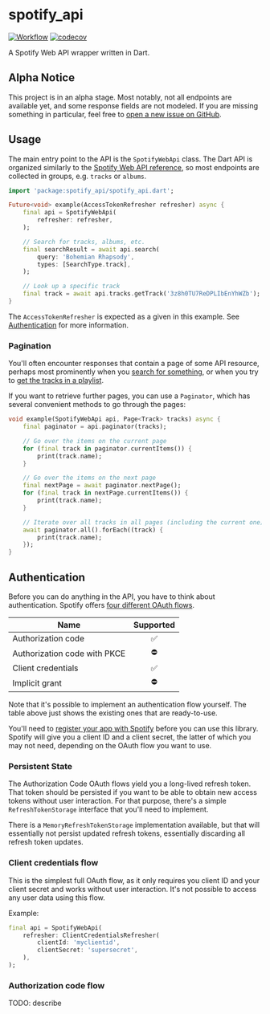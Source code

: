 # spotify_api

[![Workflow](https://github.com/BjoernPetersen/spotify_api/actions/workflows/workflow.yaml/badge.svg)](https://github.com/BjoernPetersen/spotify_api/actions/workflows/workflow.yaml)
[![codecov](https://codecov.io/gh/BjoernPetersen/spotify_api/branch/main/graph/badge.svg?token=c7hHoMDzxM)](https://codecov.io/gh/BjoernPetersen/spotify_api)

A Spotify Web API wrapper written in Dart.

## Alpha Notice

This project is in an alpha stage. Most notably, not all endpoints are available yet, and some response fields are not
modeled. If you are missing something in particular, feel free to
[open a new issue on GitHub](https://github.com/BjoernPetersen/spotify_api/issues).

## Usage

The main entry point to the API is the `SpotifyWebApi` class. The Dart API is organized similarly to the
[Spotify Web API reference](https://developer.spotify.com/documentation/web-api/reference/), so most endpoints are
collected in groups, e.g. `tracks` or `albums`.

```dart
import 'package:spotify_api/spotify_api.dart';

Future<void> example(AccessTokenRefresher refresher) async {
    final api = SpotifyWebApi(
        refresher: refresher,
    );

    // Search for tracks, albums, etc.
    final searchResult = await api.search(
        query: 'Bohemian Rhapsody',
        types: [SearchType.track],
    );

    // Look up a specific track
    final track = await api.tracks.getTrack('3z8h0TU7ReDPLIbEnYhWZb');
}
```

The `AccessTokenRefresher` is expected as a given in this example. See [Authentication](#authentication) for more
information.

### Pagination

You'll often encounter responses that contain a page of some API resource, perhaps most prominently when you [search
for something](https://developer.spotify.com/documentation/web-api/reference/#/operations/search), or when you try to
[get the tracks in a playlist](https://developer.spotify.com/documentation/web-api/reference/#/operations/get-playlists-tracks).

If you want to retrieve further pages, you can use a `Paginator`, which has several convenient methods to go through the
pages:

```dart
void example(SpotifyWebApi api, Page<Track> tracks) async {
    final paginator = api.paginator(tracks);

    // Go over the items on the current page
    for (final track in paginator.currentItems()) {
        print(track.name);
    }

    // Go over the items on the next page
    final nextPage = await paginator.nextPage();
    for (final track in nextPage.currentItems()) {
        print(track.name);
    }

    // Iterate over all tracks in all pages (including the current one)
    await paginator.all().forEach((track) {
        print(track.name);
    });
}
```

## Authentication

Before you can do anything in the API, you have to think about authentication. Spotify offers
[four different OAuth flows](https://developer.spotify.com/documentation/general/guides/authorization/).

| Name                         | Supported |
|------------------------------|:---------:|
| Authorization code           |     ✅     |
| Authorization code with PKCE |     ⛔     |
| Client credentials           |     ✅     |
| Implicit grant               |     ⛔     |

Note that it's possible to implement an authentication flow yourself. The table above just shows the existing ones that
are ready-to-use.

You'll need to [register your app with Spotify](https://developer.spotify.com/dashboard) before you can use this
library. Spotify will give you a client ID and a client secret, the latter of which you may not need, depending on the
OAuth flow you want to use.

### Persistent State

The Authorization Code OAuth flows yield you a long-lived refresh token. That token should be persisted if you want to
be able to obtain new access tokens without user interaction. For that purpose, there's a simple
`RefreshTokenStorage` interface that you'll need to implement.

There is a `MemoryRefreshTokenStorage` implementation available, but that will essentially not persist updated refresh
tokens, essentially discarding all refresh token updates.

### Client credentials flow

This is the simplest full OAuth flow, as it only requires you client ID and your client secret and works without user
interaction. It's not possible to access any user data using this flow.

Example:

```dart
final api = SpotifyWebApi(
    refresher: ClientCredentialsRefresher(
        clientId: 'myclientid',
        clientSecret: 'supersecret',
    ),
);
```

### Authorization code flow

TODO: describe
